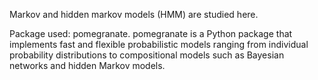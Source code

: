Markov and hidden markov models (HMM) are studied here.

Package used: pomegranate. pomegranate is a Python package that implements fast and flexible probabilistic models ranging from individual probability distributions to compositional models such as Bayesian networks and hidden Markov models.


